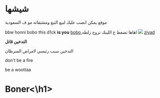 # <b>شيشها</b>
موقع يمكن انصب عليك لبيع التبغ ومشتقاته مو ف السعودية

<title>
  Dackar
</title>
bbw
<html>
  honni
  bobo
  </html>
this d1ck <b>is you</b>
<a href="https://www.mohmal.com/ar/inbox"> bobo </a>
اهاها تضغط ع اللينك تروح زلطه 

<body>
 <img src="![image](https://user-images.githubusercontent.com/99249323/153039375-3d2db217-09b6-428a-823e-4ff77cd6d728.jpeg)
">
  </body>
<a href="https://www.instagram.com"> ziyad </a>
<p> <b>التدخين قاتل</b> <p>
  <p>التدخين سبب رئيسي لامراض السرطان</p>
  don't be a fire 
  <p> be a woottaa</p>
<h1 style=“ color: red” >  Boner<\h1>
